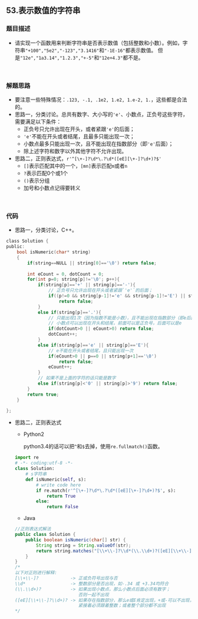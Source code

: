 ## 53.表示数值的字符串

### 题目描述  

- 请实现一个函数用来判断字符串是否表示数值（包括整数和小数）。例如，字符串`"+100","5e2","-123","3.1416"`和`"-1E-16"`都表示数值。 但是`"12e","1a3.14","1.2.3","+-5"`和`"12e+4.3"`都不是。

&nbsp;

### 解题思路  

- 要注意一些特殊情况：`.123, -.1, .1e2, 1.e2, 1.e-2, 1.`，这些都是合法的。
- 思路一，分类讨论。总共有数字、大小写的`'e'`、小数点，正负号这些字符，需要满足以下条件：
  - 正负号只允许出现在开头，或者紧跟`'e'`的后面；
  - `'e'`不能在开头或者结尾，且最多只能出现一次；
  - 小数点最多只能出现一次，且不能出现在指数部分（即`'e'`后面）；
  - 除上述字符和数字以外其他字符不允许出现。
- 思路二，正则表达式，`r'^[\+-]?\d*\.?\d*([eE][\+-]?\d+)?$'`
  - `[]`表示匹配其中的一个，`[mn]`表示匹配`m`或者`n`
  - `?`表示匹配0个或1个
  - `()`表示分组
  - 加号和小数点记得要转义

&nbsp;

### 代码 

- 思路一，分类讨论，C++。

```c
class Solution {
public:
    bool isNumeric(char* string)
    {
        if(string==NULL || string[0]=='\0') return false;
        
        int eCount = 0, dotCount = 0;
        for(int p=0; string[p]!='\0'; p++){
            if(string[p]=='+' || string[p]=='-'){
                // 正负号只允许出现在开头或者紧跟`'e'`的后面；
                if((p!=0 && string[p-1]!='e' && string[p-1]!='E') || string[p+1]=='\0')  
                    return false;
            }
            else if(string[p]=='.'){
                // 只能出现1次（因为指数不能是小数），且不能出现在指数部分（即e后面）
                // 小数点可以出现在开头和结尾，前面可以是正负号，后面可以是e
                if(dotCount>0 || eCount>0) return false;
                dotCount++;
            }
            else if(string[p]=='e' || string[p]=='E'){
                // e不能在开头或者结尾，且只能出现一次
                if(eCount>0 || p==0 || string[p+1]=='\0') 
                    return false;
                eCount++;
            }
            // 如果不是上面的字符的话只能是数字
            else if(string[p]<'0' || string[p]>'9') return false;
        }
        return true;
    }

};
```

- 思路二，正则表达式

  - Python2

    python3.4的话可以把`^`和`$`去掉，使用`re.fullmatch()`函数。

  ```python
  import re
  # -*- coding:utf-8 -*-
  class Solution:
      # s字符串
      def isNumeric(self, s):
          # write code here
          if re.match(r'^[\+-]?\d*\.?\d*([eE][\+-]?\d+)?$', s):
              return True
          else:
              return False
  ```

  

  - Java

  ```java
  //正则表达式解法
  public class Solution {
      public boolean isNumeric(char[] str) {
          String string = String.valueOf(str);
          return string.matches("[\\+\\-]?\\d*(\\.\\d+)?([eE][\\+\\-]?\\d+)?");
      }
  }
  /*
  以下对正则进行解释:
  [\\+\\-]?            -> 正或负符号出现与否
  \\d*                 -> 整数部分是否出现，如-.34 或 +3.34均符合
  (\\.\\d+)?           -> 如果出现小数点，那么小数点后面必须有数字；
                          否则一起不出现
  ([eE][\\+\\-]?\\d+)? -> 如果存在指数部分，那么e或E肯定出现，+或-可以不出现，
                          紧接着必须跟着整数；或者整个部分都不出现
  */
  ```



